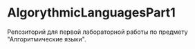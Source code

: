 # AlgorythmicLanguagesPart1
Репозиторий для первой лабораторной работы по предмету "Алгоритмические языки".
